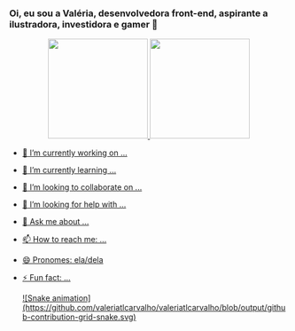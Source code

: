 ### Oi, eu sou a Valéria, desenvolvedora front-end, aspirante a ilustradora, investidora e gamer 👋

<div align="center">
  <a href="https://github.com/valeriatlcarvalho">
  <img height="180em" src="https://github-readme-stats.vercel.app/api?username=valeriatlcarvalho&show_icons=true&theme=panda&include_all_commits=true&count_private=true"/>
  <img height="180em" src="https://github-readme-stats.vercel.app/api/top-langs/?username=valeriatlcarvalho&layout=compact&langs_count=6&theme=dracula"/>
</div>

- 🔭 I’m currently working on ...
- 🌱 I’m currently learning ...
- 👯 I’m looking to collaborate on ...
- 🤔 I’m looking for help with ...
- 💬 Ask me about ...
- 📫 How to reach me: ...
- 😄 Pronomes: ela/dela
- ⚡ Fun fact: ...

  <div>
   ![Snake animation](https://github.com/valeriatlcarvalho/valeriatlcarvalho/blob/output/github-contribution-grid-snake.svg)
  </div>
